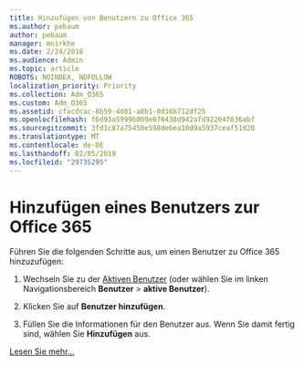 ```yaml
---
title: Hinzufügen von Benutzern zu Office 365
ms.author: pebaum
author: pebaum
manager: mnirkhe
ms.date: 2/24/2018
ms.audience: Admin
ms.topic: article
ROBOTS: NOINDEX, NOFOLLOW
localization_priority: Priority
ms.collection: Adm_O365
ms.custom: Adm_O365
ms.assetid: cfacdcac-8b59-4d81-a8b1-0d16b712df25
ms.openlocfilehash: f6d93a59996009e070438d942afd92204f636abf
ms.sourcegitcommit: 3fd1c87a75450e598de6ea10d9a5937ceaf51d20
ms.translationtype: MT
ms.contentlocale: de-DE
ms.lasthandoff: 02/05/2019
ms.locfileid: "29735295"
---
```

# <a name="add-a-user-to-office-365"></a>Hinzufügen eines Benutzers zur Office 365

Führen Sie die folgenden Schritte aus, um einen Benutzer zu Office 365 hinzuzufügen:
  
1. Wechseln Sie zu der [Aktiven Benutzer](https://portal.office.com/adminportal/home.aspx#/users) (oder wählen Sie im linken Navigationsbereich **Benutzer** \> **aktive Benutzer**).
    
2. Klicken Sie auf **Benutzer hinzufügen**.
    
3. Füllen Sie die Informationen für den Benutzer aus. Wenn Sie damit fertig sind, wählen Sie **Hinzufügen** aus. 
    
[Lesen Sie mehr...](https://support.office.com/article/1970f7d6-03b5-442f-b385-5880b9c256ec)
  


